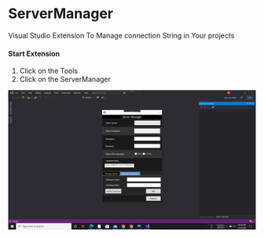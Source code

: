 # ServerManager
Visual Studio Extension To Manage connection String in Your projects


#### Start Extension
1. Click on the Tools
2. Click on the  ServerManager

![screen1](https://raw.githubusercontent.com/rchouhan170590/ServerManager/master/Media/screen2.jpg)
